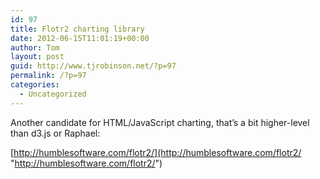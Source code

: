```yaml
---
id: 97
title: Flotr2 charting library
date: 2012-06-15T11:01:19+00:00
author: Tom
layout: post
guid: http://www.tjrobinson.net/?p=97
permalink: /?p=97
categories:
  - Uncategorized
---
```

Another candidate for HTML/JavaScript charting, that’s a bit higher-level than d3.js or Raphael:

[http://humblesoftware.com/flotr2/](http://humblesoftware.com/flotr2/ "http://humblesoftware.com/flotr2/")